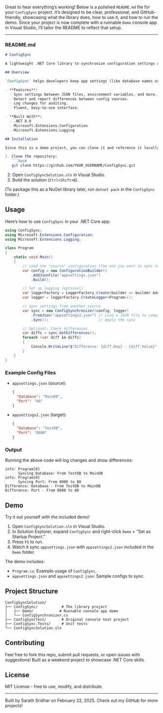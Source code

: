 ﻿Great to hear everything’s working! Below is a polished `README.md` file for your `ConfigSync` project. It’s designed to be clear, professional, and GitHub-friendly, showcasing what the library does, how to use it, and how to run the demo. Since your project is now complete with a runnable `Demo` console app in Visual Studio, I’ll tailor the README to reflect that setup.

---

### README.md

```markdown
# ConfigSync

A lightweight .NET Core library to synchronize configuration settings across multiple sources, ensuring consistency in your applications.

## Overview

`ConfigSync` helps developers keep app settings (like database names or port numbers) in sync between different sources, such as JSON files, environment variables, or in-memory configurations. It detects differences, logs changes, and applies updates—all with a simple, chainable API. Perfect for .NET Core projects, including backends for Next.js apps!

- **Features**:
  - Sync settings between JSON files, environment variables, and more.
  - Detect and report differences between config sources.
  - Log changes for auditing.
  - Fluent, easy-to-use interface.

- **Built With**:
  - .NET 8.0
  - Microsoft.Extensions.Configuration
  - Microsoft.Extensions.Logging

## Installation

Since this is a demo project, you can clone it and reference it locally:

1. Clone the repository:
   ```bash
   git clone https://github.com/YOUR_USERNAME/ConfigSync.git
   ```
2. Open `ConfigSyncSolution.sln` in Visual Studio.
3. Build the solution (`Ctrl+Shift+B`).

(To package this as a NuGet library later, run `dotnet pack` in the `ConfigSync` folder.)

## Usage

Here’s how to use `ConfigSync` in your .NET Core app:

```csharp
using ConfigSync;
using Microsoft.Extensions.Configuration;
using Microsoft.Extensions.Logging;

class Program
{
    static void Main()
    {
        // Load the "source" configuration (the one you want to sync to)
        var config = new ConfigurationBuilder()
            .AddJsonFile("appsettings.json")
            .Build();

        // Set up logging (optional)
        var loggerFactory = LoggerFactory.Create(builder => builder.AddConsole());
        var logger = loggerFactory.CreateLogger<Program>();

        // Sync settings from another source
        var sync = new ConfigSynchronizer(config, logger)
            .FromJson("appsettings2.json") // Load a JSON file to compare
            .Sync();                       // Apply the sync

        // Optional: Check differences
        var diffs = sync.GetDifferences();
        foreach (var diff in diffs)
        {
            Console.WriteLine($"Difference: {diff.Key} - {diff.Value}");
        }
    }
}
```

### Example Config Files
- `appsettings.json` (source):
  ```json
  {
    "Database": "MainDB",
    "Port": "80"
  }
  ```
- `appsettings2.json` (target):
  ```json
  {
    "Database": "TestDB",
    "Port": "8080"
  }
  ```

### Output
Running the above code will log changes and show differences:
```
info: Program[0]
      Syncing Database: From TestDB to MainDB
info: Program[0]
      Syncing Port: From 8080 to 80
Difference: Database - From TestDB to MainDB
Difference: Port - From 8080 to 80
```

## Demo

Try it out yourself with the included demo!

1. Open `ConfigSyncSolution.sln` in Visual Studio.
2. In Solution Explorer, expand `ConfigSync` and right-click `Demo` > “Set as Startup Project.”
3. Press `F5` to run.
4. Watch it sync `appsettings.json` with `appsettings2.json` included in the `Demo` folder.

The demo includes:
- `Program.cs`: Example usage of `ConfigSync`.
- `appsettings.json` and `appsettings2.json`: Sample configs to sync.

## Project Structure
```
ConfigSyncSolution/
├── ConfigSync/           # The library project
│   ├── Demo/            # Runnable console app demo
│   └── ConfigSynchronizer.cs
├── ConfigSyncTest/       # Original console test project
├── ConfigSync.Tests/     # Unit tests
└── ConfigSyncSolution.sln
```

## Contributing

Feel free to fork this repo, submit pull requests, or open issues with suggestions! Built as a weekend project to showcase .NET Core skills.

## License

MIT License - free to use, modify, and distribute.

---

Built by Sarath Sridhar on February 22, 2025. Check out my GitHub for more projects!



